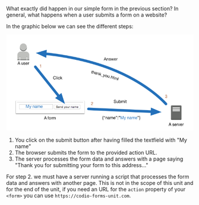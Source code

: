 What exactly did happen in our simple form in the previous section?
In general, what happens when a user submits a form on a website? 

In the graphic below we can see the different steps:

![](.guides/img/Form_path.png)

1. You click on the submit button after having filled the textfield with "My name"
1. The browser submits the form to the provided action URL.
1. The server processes the form data and answers with a page saying "Thank you for submitting your form to this address..." 

For step 2. we must have a server running a script that processes the form data and answers with another page. This is not in the scope of this unit and for the end of the unit, if you need an URL for the `action` property of your `<form>` you can use `https://codio-forms-unit.com`. 